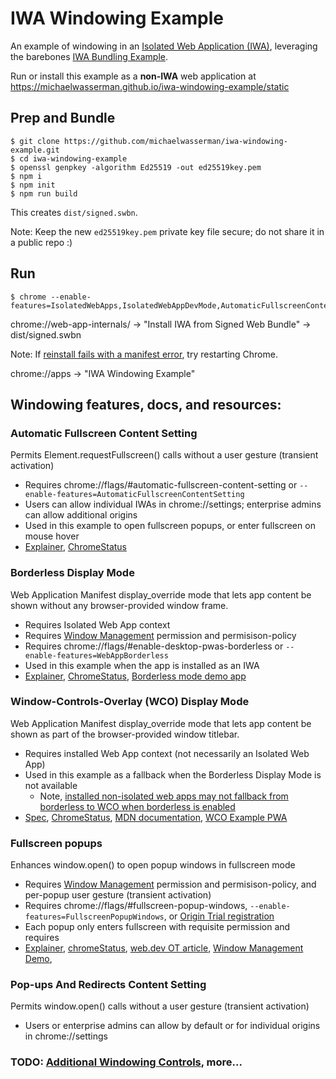 # IWA Windowing Example

An example of windowing in an [Isolated Web Application (IWA)](https://github.com/WICG/isolated-web-apps), leveraging the barebones [IWA Bundling Example](https://github.com/michaelwasserman/iwa-bundling-example).

Run or install this example as a **non-IWA** web application at https://michaelwasserman.github.io/iwa-windowing-example/static

## Prep and Bundle

```console
$ git clone https://github.com/michaelwasserman/iwa-windowing-example.git
$ cd iwa-windowing-example
$ openssl genpkey -algorithm Ed25519 -out ed25519key.pem
$ npm i
$ npm init
$ npm run build
```

This creates `dist/signed.swbn`.

Note: Keep the new `ed25519key.pem` private key file secure; do not share it in a public repo :)

## Run

```console
$ chrome --enable-features=IsolatedWebApps,IsolatedWebAppDevMode,AutomaticFullscreenContentSetting,FullscreenPopupWindows,WebAppBorderless
```

chrome://web-app-internals/ -> "Install IWA from Signed Web Bundle" -> dist/signed.swbn

Note: If [reinstall fails with a manifest error](crbug.com/1494141), try restarting Chrome.

chrome://apps -> "IWA Windowing Example"

## Windowing features, docs, and resources:

### Automatic Fullscreen Content Setting

Permits Element.requestFullscreen() calls without a user gesture (transient activation)

* Requires chrome://flags/#automatic-fullscreen-content-setting or `--enable-features=AutomaticFullscreenContentSetting`
* Users can allow individual IWAs in chrome://settings; enterprise admins can allow additional origins
* Used in this example to open fullscreen popups, or enter fullscreen on mouse hover
* [Explainer](https://github.com/explainers-by-googlers/html-fullscreen-without-a-gesture),
  [ChromeStatus](https://chromestatus.com/feature/6218822004768768)

### Borderless Display Mode

Web Application Manifest display_override mode that lets app content be shown without any browser-provided window frame.

* Requires Isolated Web App context
* Requires [Window Management](https://w3c.github.io/window-management/) permission and permisison-policy
* Requires chrome://flags/#enable-desktop-pwas-borderless or `--enable-features=WebAppBorderless`
* Used in this example when the app is installed as an IWA
* [Explainer](https://github.com/WICG/manifest-incubations/blob/gh-pages/borderless-explainer.md),
  [ChromeStatus](https://chromestatus.com/feature/5551475195904000),
  [Borderless mode demo app](https://github.com/sonkkeli/borderless)

### Window-Controls-Overlay (WCO) Display Mode

Web Application Manifest display_override mode that lets app content be shown as part of the browser-provided window titlebar.

* Requires installed Web App context (not necessarily an Isolated Web App)
* Used in this example as a fallback when the Borderless Display Mode is not available
  * Note, [installed non-isolated web apps may not fallback from borderless to WCO when borderless is enabled](crbug.com/1494159)
* [Spec](https://wicg.github.io/window-controls-overlay/),
  [ChromeStatus](https://chromestatus.com/feature/5741247866077184),
  [MDN documentation](https://developer.mozilla.org/en-US/docs/Web/API/Window_Controls_Overlay_API),
  [WCO Example PWA](https://amandabaker.github.io/pwa/explainer-example/index.html)

### Fullscreen popups

Enhances window.open() to open popup windows in fullscreen mode

* Requires [Window Management](https://w3c.github.io/window-management/) permission and permisison-policy, and per-popup user gesture (transient activation)
* Requires chrome://flags/#fullscreen-popup-windows, `--enable-features=FullscreenPopupWindows`, or [Origin Trial registration](https://developer.chrome.com/origintrials/#/view_trial/106960491150049281)
* Each popup only enters fullscreen with requisite permission and requires 
* [Explainer](https://github.com/w3c/window-management/blob/main/EXPLAINER_fullscreen_popups.md),
  [chromeStatus](https://chromestatus.com/feature/6002307972464640),
  [web.dev OT article](https://developer.chrome.com/blog/fullscreen-popups-origin-trial/),
  [Window Management Demo](https://michaelwasserman.github.io/window-placement-demo/),

### Pop-ups And Redirects Content Setting

Permits window.open() calls without a user gesture (transient activation)

* Users or enterprise admins can allow by default or for individual origins in chrome://settings

### TODO: [Additional Windowing Controls](https://github.com/ivansandrk/additional-windowing-controls/blob/main/awc-explainer.md), more...
